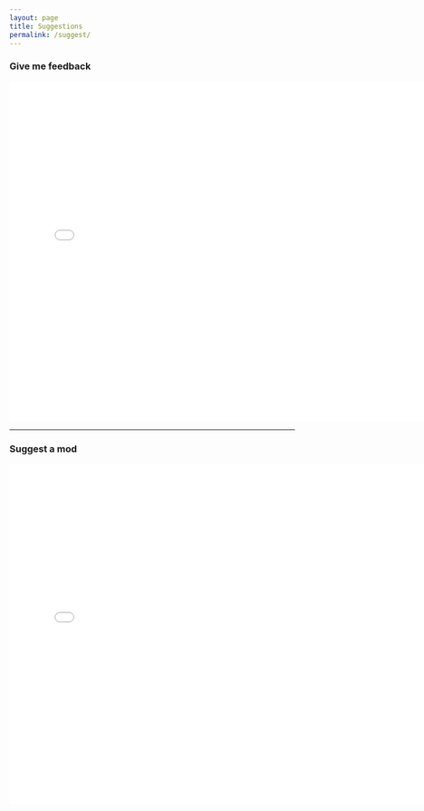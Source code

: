 ```yaml
---
layout: page
title: Suggestions
permalink: /suggest/
---
```


### Give me feedback

<iframe width="760" height="600" frameborder="0" marginheight="0" marginwidth="0"
        src="//secure.jotform.ca/form/43538809430256">Loading...</iframe>

---

### Suggest a mod

<iframe width="760" height="600" frameborder="0" marginheight="0" marginwidth="0"
        src="//secure.jotform.ca/form/43446060477254">Loading...</iframe>